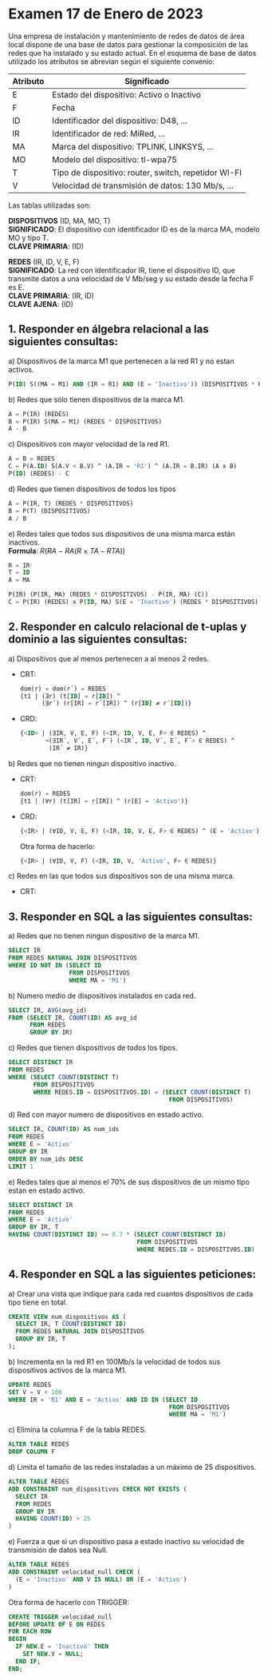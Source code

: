 # Examen 17 de Enero de 2023

Una empresa de instalación y mantenimiento de redes de datos de área local dispone de una base de datos para gestionar la composición de las redes que ha instalado y su estado actual. En el esquema de base de datos utilizado los atributos se abrevian según el siguiente convenio:

| Atributo | Significado                                          |
| -------- | ---------------------------------------------------- |
| E        | Estado del dispositivo: Activo o Inactivo            |
| F        | Fecha                                                |
| ID       | Identificador del dispositivo: D48, ...              |
| IR       | Identificador de red: MiRed, ...                     |
| MA       | Marca del dispositivo: TPLINK, LINKSYS, ...          |
| MO       | Modelo del dispositivo: tl-wpa75                     |
| T        | Tipo de dispositivo: router, switch, repetidor WI-FI |
| V        | Velocidad de transmisión de datos: 130 Mb/s, ...    |

Las tablas utilizadas son:

**DISPOSITIVOS** (ID, MA, MO, T)\
**SIGNIFICADO**: El dispositivo con identificador ID es de la marca MA, modelo MO y tipo T.\
**CLAVE PRIMARIA**: (ID)

**REDES** (IR, ID, V, E, F)\
**SIGNIFICADO**: La red con identificador IR, tiene el dispositivo ID, que transmite datos a una velocidad de V Mb/seg y su estado desde la fecha F es E.\
**CLAVE PRIMARIA**: (IR, ID)\
**CLAVE AJENA**: (ID)

## 1. Responder en álgebra relacional a las siguientes consultas:
a) Dispositivos de la marca M1 que pertenecen a la red R1 y no estan activos.
```sql
P(ID) S((MA = M1) AND (IR = R1) AND (E = 'Inactivo')) (DISPOSITIVOS * REDES)
```

b) Redes que sólo tienen dispositivos de la marca M1.
```sql
A = P(IR) (REDES)
B = P(IR) S(MA = M1) (REDES * DISPOSITIVOS)
A - B
```

c) Dispositivos con mayor velocidad de la red R1.
```sql
A = B = REDES
C = P(A.ID) S(A.V < B.V) ^ (A.IR = 'R1') ^ (A.IR = B.IR) (A x B)
P(ID) (REDES) - C  
```

d) Redes que tienen dispositivos de todos los tipos
```sql
A = P(IR, T) (REDES * DISPOSITIVOS)
B = P(T) (DISPOSITIVOS)
A / B
```

e) Redes tales que todos sus dispositivos de una misma marca están inactivos.\
**Formula**: $R(RA \ - \ RA (R \ \times \ TA - RTA))$

```sql
R = IR
T = ID
A = MA

P(IR) (P(IR, MA) (REDES * DISPOSITIVOS) - P(IR, MA) (C))
C = P(IR) (REDES) x P(ID, MA) S(E = 'Inactivo') (REDES * DISPOSITIVOS) - P(IR, ID, MA) (REDES * DISPOSITIVOS)
```

## 2. Responder en calculo relacional de t-uplas y dominio a las siguientes consultas:
a) Dispositivos que al menos pertenecen a al menos 2 redes.
* CRT:
  ```sql
  dom(r) = dom(r´) = REDES
  {t1 | (∃r) (t[ID] = r[ID]) ^ 
        (∃r´) (r[IR] = r´[IR]) ^ (r[ID] ≠ r´[ID])}
  ```

* CRD:
  ```sql	
  {<ID> | (∃IR, V, E, F) (<IR, ID, V, E, F> ∈ REDES) ^
         ¬(∃IR´, V´, E´, F´) (<IR´, ID, V´, E´, F´> ∈ REDES) ^ 
          (IR´ ≠ IR)}
  ```

b) Redes que no tienen ningun dispositivo inactivo.
* CRT:
  ```sql
  dom(r) = REDES
  {t1 | (∀r) (t[IR] = r[IR]) ^ (r[E] = 'Activo')}
  ```

* CRD:
  ```sql
  {<IR> | (∀ID, V, E, F) (<IR, ID, V, E, F> ∈ REDES) ^ (E = 'Activo')}
  ```

  Otra forma de hacerlo:
  ```sql
  {<IR> | (∀ID, V, F) (<IR, ID, V, 'Activo', F> ∈ REDES)}
  ```

c) Redes en las que todos sus dispositivos son de una misma marca.
* CRT:
  

## 3. Responder en SQL a las siguientes consultas:
a) Redes que no tienen ningun dispositivo de la marca M1.
```sql
SELECT IR
FROM REDES NATURAL JOIN DISPOSITIVOS
WHERE ID NOT IN (SELECT ID 
                 FROM DISPOSITIVOS
                 WHERE MA = 'M1')
```

b) Numero medio de dispositivos instalados en cada red.
```sql
SELECT IR, AVG(avg_id)
FROM (SELECT IR, COUNT(ID) AS avg_id
      FROM REDES
      GROUP BY IR)
```

c) Redes que tienen dispositivos de todos los tipos.
```sql
SELECT DISTINCT IR
FROM REDES
WHERE (SELECT COUNT(DISTINCT T)
       FROM DISPOSITIVOS
       WHERE REDES.ID = DISPOSITIVOS.ID) = (SELECT COUNT(DISTINCT T)
                                             FROM DISPOSITIVOS)
```

d) Red con mayor numero de dispositivos en estado activo.
```sql
SELECT IR, COUNT(ID) AS num_ids
FROM REDES
WHERE E = 'Activo'
GROUP BY IR
ORDER BY num_ids DESC
LIMIT 1
```

e) Redes tales que al menos el 70% de sus dispositivos de un mismo tipo estan en estado activo. 
```sql
SELECT DISTINCT IR
FROM REDES
WHERE E = 'Activo'
GROUP BY IR, T
HAVING COUNT(DISTINCT ID) >= 0.7 * (SELECT COUNT(DISTINCT ID)
                                    FROM DISPOSITIVOS
                                    WHERE REDES.ID = DISPOSITIVOS.ID)
```

## 4. Responder en SQL a las siguientes peticiones:
a) Crear una vista que indique para cada red cuantos dispositivos de cada tipo tiene en total.
```sql
CREATE VIEW num_dispositivos AS (
  SELECT IR, T COUNT(DISTINCT ID)
  FROM REDES NATURAL JOIN DISPOSITIVOS
  GROUP BY IR, T
);
```

b) Incrementa en la red R1 en 100Mb/s la velocidad de todos sus dispositivos activos de la marca M1.
```sql
UPDATE REDES
SET V = V + 100
WHERE IR = 'R1' AND E = 'Activo' AND ID IN (SELECT ID
                                             FROM DISPOSITIVOS
                                             WHERE MA = 'M1')
```

c) Elimina la columna F de la tabla REDES.
```sql
ALTER TABLE REDES
DROP COLUMN F
```

d) Limita el tamaño de las redes instaladas a un máximo de 25 dispositivos.
```sql
ALTER TABLE REDES
ADD CONSTRAINT num_dispositivos CHECK NOT EXISTS (
  SELECT IR
  FROM REDES
  GROUP BY IR
  HAVING COUNT(ID) > 25
)
```

e) Fuerza a que si un dispositivo pasa a estado inactivo su velocidad de transmisión de datos sea Null.
```sql
ALTER TABLE REDES
ADD CONSTRAINT velocidad_null CHECK (
  (E = 'Inactivo' AND V IS NULL) OR (E = 'Activo')
)
```

Otra forma de hacerlo con TRIGGER:
```sql
CREATE TRIGGER velocidad_null
BEFORE UPDATE OF E ON REDES
FOR EACH ROW
BEGIN
  IF NEW.E = 'Inactivo' THEN
    SET NEW.V = NULL;
  END IF;
END;
```